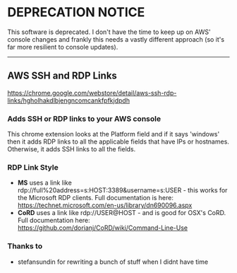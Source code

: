 # DEPRECATION NOTICE
This software is deprecated. I don't have the time to keep up on AWS' console changes and frankly this needs a vastly different approach (so it's far more resilient to console updates).

---

## AWS SSH and RDP Links
https://chrome.google.com/webstore/detail/aws-ssh-rdp-links/hgholhakdlbjengncomcankfpfkjdpdh

### Adds SSH or RDP links to your AWS console

This chrome extension looks at the Platform field and if it says 'windows' then it adds RDP links to all the applicable fields that have IPs or hostnames.
Otherwise, it adds SSH links to all the fields.

### RDP Link Style
- **MS** uses a link like rdp://full%20address=s:HOST:3389&username=s:USER - this works for the Microsoft RDP clients. Full documentation is here: https://technet.microsoft.com/en-us/library/dn690096.aspx
- **CoRD** uses a link like rdp://USER@HOST - and is good for OSX's CoRD. Full documentation here: https://github.com/dorianj/CoRD/wiki/Command-Line-Use


### Thanks to
- stefansundin for rewriting a bunch of stuff when I didnt have time
